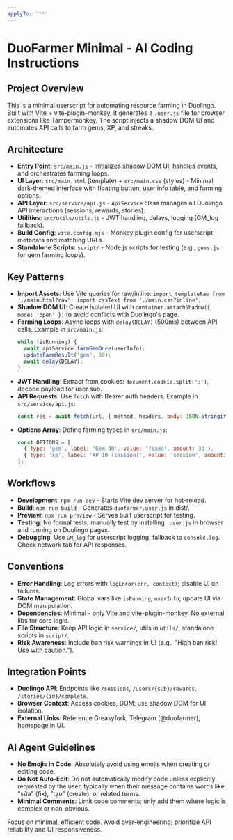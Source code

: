 ```yaml
---
applyTo: '**'
---
```

# DuoFarmer Minimal - AI Coding Instructions

## Project Overview
This is a minimal userscript for automating resource farming in Duolingo. Built with Vite + vite-plugin-monkey, it generates a `.user.js` file for browser extensions like Tampermonkey. The script injects a shadow DOM UI and automates API calls to farm gems, XP, and streaks.

## Architecture
- **Entry Point**: `src/main.js` - Initializes shadow DOM UI, handles events, and orchestrates farming loops.
- **UI Layer**: `src/main.html` (template) + `src/main.css` (styles) - Minimal dark-themed interface with floating button, user info table, and farming options.
- **API Layer**: `src/service/api.js` - `ApiService` class manages all Duolingo API interactions (sessions, rewards, stories).
- **Utilities**: `src/utils/utils.js` - JWT handling, delays, logging (GM_log fallback).
- **Build Config**: `vite.config.mjs` - Monkey plugin config for userscript metadata and matching URLs.
- **Standalone Scripts**: `script/` - Node.js scripts for testing (e.g., `gems.js` for gem farming loops).

## Key Patterns
- **Import Assets**: Use Vite queries for raw/inline: `import templateRaw from './main.html?raw'; import cssText from './main.css?inline';`
- **Shadow DOM UI**: Create isolated UI with `container.attachShadow({ mode: 'open' })` to avoid conflicts with Duolingo's page.
- **Farming Loops**: Async loops with `delay(DELAY)` (500ms) between API calls. Example in `src/main.js`:
  ```javascript
  while (isRunning) {
    await apiService.farmGemOnce(userInfo);
    updateFarmResult('gem', 30);
    await delay(DELAY);
  }
  ```
- **JWT Handling**: Extract from cookies: `document.cookie.split(';')`, decode payload for user sub.
- **API Requests**: Use `fetch` with Bearer auth headers. Example in `src/service/api.js`:
  ```javascript
  const res = await fetch(url, { method, headers, body: JSON.stringify(payload) });
  ```
- **Options Array**: Define farming types in `src/main.js`:
  ```javascript
  const OPTIONS = [
    { type: 'gem', label: 'Gem 30', value: 'fixed', amount: 30 },
    { type: 'xp', label: 'XP 10 (session)', value: 'session', amount: 10 }
  ];
  ```

## Workflows
- **Development**: `npm run dev` - Starts Vite dev server for hot-reload.
- **Build**: `npm run build` - Generates `duofarmer.user.js` in dist/.
- **Preview**: `npm run preview` - Serves built userscript for testing.
- **Testing**: No formal tests; manually test by installing `.user.js` in browser and running on Duolingo pages.
- **Debugging**: Use `GM_log` for userscript logging; fallback to `console.log`. Check network tab for API responses.

## Conventions
- **Error Handling**: Log errors with `logError(err, context)`; disable UI on failures.
- **State Management**: Global vars like `isRunning`, `userInfo`; update UI via DOM manipulation.
- **Dependencies**: Minimal - only Vite and vite-plugin-monkey. No external libs for core logic.
- **File Structure**: Keep API logic in `service/`, utils in `utils/`, standalone scripts in `script/`.
- **Risk Awareness**: Include ban risk warnings in UI (e.g., "High ban risk! Use with caution.").

## Integration Points
- **Duolingo API**: Endpoints like `/sessions`, `/users/{sub}/rewards`, `/stories/{id}/complete`.
- **Browser Context**: Access cookies, DOM; use shadow DOM for UI isolation.
- **External Links**: Reference Greasyfork, Telegram (@duofarmer), homepage in UI.

## AI Agent Guidelines
- **No Emojis in Code**: Absolutely avoid using emojis when creating or editing code.
- **Do Not Auto-Edit**: Do not automatically modify code unless explicitly requested by the user, typically when their message contains words like "sửa" (fix), "tạo" (create), or related terms.
- **Minimal Comments**: Limit code comments; only add them where logic is complex or non-obvious.

Focus on minimal, efficient code. Avoid over-engineering; prioritize API reliability and UI responsiveness.
